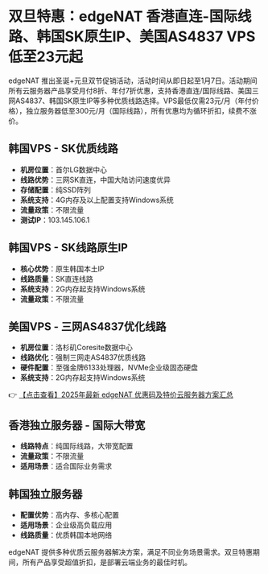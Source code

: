 # 双旦特惠：edgeNAT 香港直连-国际线路、韩国SK原生IP、美国AS4837 VPS低至23元起

edgeNAT 推出圣诞+元旦双节促销活动，活动时间从即日起至1月7日。活动期间所有云服务器产品享受月付8折、年付7折优惠，支持香港直连/国际线路、美国三网AS4837、韩国SK原生IP等多种优质线路选择。VPS最低仅需23元/月（年付价格），独立服务器低至300元/月（国际线路），所有优惠均为循环折扣，续费不涨价。

## 韩国VPS - SK优质线路

- **机房位置**：首尔LG数据中心
- **线路优势**：三网SK直连，中国大陆访问速度优异
- **存储配置**：纯SSD阵列
- **系统支持**：4G内存及以上配置支持Windows系统
- **流量政策**：不限流量
- **测试IP**：103.145.106.1

## 韩国VPS - SK线路原生IP

- **核心优势**：原生韩国本土IP
- **线路质量**：SK直连线路
- **系统支持**：2G内存起支持Windows系统
- **流量政策**：不限流量

## 美国VPS - 三网AS4837优化线路

- **机房位置**：洛杉矶Coresite数据中心
- **线路优化**：强制三网走AS4837优质线路
- **硬件配置**：至强金牌6133处理器，NVMe企业级固态硬盘
- **系统支持**：2G内存起支持Windows系统

👉 [【点击查看】2025年最新 edgeNAT 优惠码及特价云服务器方案汇总](https://bit.ly/edgenat)

## 香港独立服务器 - 国际大带宽

- **线路特点**：纯国际线路，大带宽配置
- **流量政策**：不限流量
- **适用场景**：适合国际业务需求

## 韩国独立服务器

- **配置优势**：高内存、多核心配置
- **适用场景**：企业级高负载应用
- **线路质量**：优质韩国本地网络

edgeNAT 提供多种优质云服务器解决方案，满足不同业务场景需求。双旦特惠期间，所有产品享受超值折扣，是部署云端业务的最佳时机。